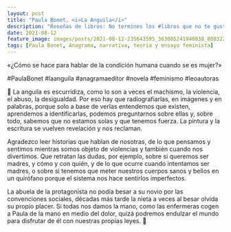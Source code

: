 ```yaml
---
layout: post
title: "Paula Bonet, <i>La Anguila</i>"
description: "Reseñas de libros: No termines los #libros que no te gustan. I els #llibres que t'agraden llegeix-los tants cops com calgui."
date: 2021-08-12
feature_image: images/posts/2021-08-12-235643595_363085241940038_8083224969383670976_n_17897865662304034.jpg
tags: [Paula Bonet, Anagrama, narrativa, teoría y ensayo feminista]
---
```


«¿Cómo se hace para hablar de la condición humana cuando se es mujer?»
<!--more-->

#PaulaBonet #laanguila #anagramaeditor #novela #feminismo #leoautoras

🎨 La anguila es escurridiza, como lo son a veces el machismo, la violencia, el abuso, la desigualdad. Por eso hay que radiografiarlas, en imágenes y en palabras, porque solo a base de verlas entendemos que existen, aprendemos a identificarlas, podemos preguntarnos sobre ellas y, sobre todo, sabemos que no estamos solas y que tenemos fuerza. La pintura y la escritura se vuelven revelación y nos reclaman.

Agradezco leer historias que hablan de nosotras, de lo que pensamos y sentimos mientras somos objeto de violencias y también cuando nos divertimos. Que retratan las dudas, por ejemplo, sobre si queremos ser madres, y cómo y con quién, y de lo que ocurre cuando intentamos ser madres, o sobre si tenemos que meter nuestros cuerpos sanos y bellos en un quirófano porque el sistema nos hace sentirlos imperfectos. 

La abuela de la protagonista no podía besar a su novio por las convenciones sociales, décadas más tarde la nieta a veces al besar olvida su propio placer. Si todas nos damos la mano, como las enfermeras cogen a Paula de la mano en medio del dolor, quizá podremos endulzar el mundo para disfrutar de él con nuestras propias leyes. 🎨

